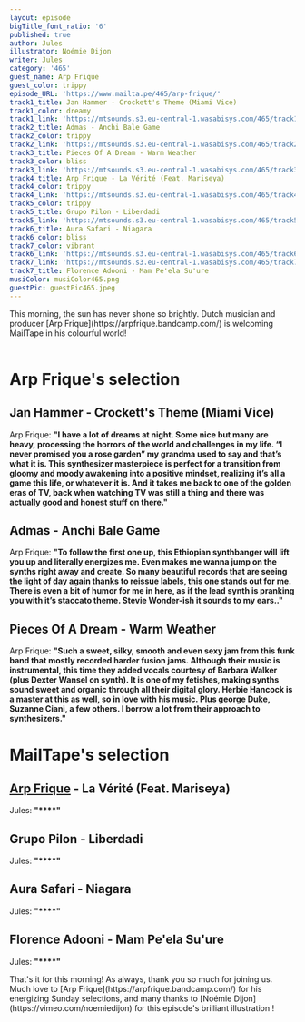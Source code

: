 ```yaml
---
layout: episode
bigTitle_font_ratio: '6'
published: true
author: Jules
illustrator: Noémie Dijon
writer: Jules
category: '465'
guest_name: Arp Frique
guest_color: trippy
episode_URL: 'https://www.mailta.pe/465/arp-frique/'
track1_title: Jan Hammer - Crockett's Theme (Miami Vice)
track1_color: dreamy
track1_link: 'https://mtsounds.s3.eu-central-1.wasabisys.com/465/track1.mp3'
track2_title: Admas - Anchi Bale Game
track2_color: trippy
track2_link: 'https://mtsounds.s3.eu-central-1.wasabisys.com/465/track2.mp3'
track3_title: Pieces Of A Dream - Warm Weather
track3_color: bliss
track3_link: 'https://mtsounds.s3.eu-central-1.wasabisys.com/465/track3.mp3'
track4_title: Arp Frique - La Vérité (Feat. Mariseya)
track4_color: trippy
track4_link: 'https://mtsounds.s3.eu-central-1.wasabisys.com/465/track4.mp3'
track5_color: trippy
track5_title: Grupo Pilon - Liberdadi
track5_link: 'https://mtsounds.s3.eu-central-1.wasabisys.com/465/track5.mp3'
track6_title: Aura Safari - Niagara
track6_color: bliss
track7_color: vibrant
track6_link: 'https://mtsounds.s3.eu-central-1.wasabisys.com/465/track6.mp3'
track7_link: 'https://mtsounds.s3.eu-central-1.wasabisys.com/465/track7.mp3'
track7_title: Florence Adooni - Mam Pe'ela Su'ure
musiColor: musiColor465.png
guestPic: guestPic465.jpeg
---
```

<p id="introduction"> This morning, the sun has never shone so brightly. Dutch musician and producer [Arp Frique](https://arpfrique.bandcamp.com/) is welcoming MailTape in his colourful world! 
<br><br>

</p>


# Arp Frique's selection

## Jan Hammer - Crockett's Theme (Miami Vice)
Arp Frique: **"**I have a lot of dreams at night. Some nice but many are heavy, processing the horrors of the world and challenges in my life. “I never promised you a rose garden” my grandma used to say and that’s what it is. This synthesizer masterpiece is perfect for a transition from gloomy and moody awakening into a positive mindset, realizing it’s all a game this life, or whatever it is. And it takes me back to one of the golden eras of TV, back when watching TV was still a thing and there was actually good and honest stuff on there.**"**

## Admas - Anchi Bale Game
Arp Frique: **"**To follow the first one up, this Ethiopian synthbanger will lift you up and literally energizes me. Even makes me wanna jump on the synths right away and create. So many beautiful records that are seeing the light of day again thanks to reissue labels, this one stands out for me. There is even a bit of humor for me in here, as if the lead synth is pranking you with it’s staccato theme. Stevie Wonder-ish it sounds to my ears..**"**

## Pieces Of A Dream - Warm Weather
Arp Frique: **"**Such a sweet, silky, smooth and even sexy jam from this funk band that mostly recorded harder fusion jams. Although their music is instrumental, this time they added vocals courtesy of Barbara Walker (plus Dexter Wansel on synth). It is one of my fetishes, making synths sound sweet and organic through all their digital glory. Herbie Hancock is a master at this as well, so in love with his music. Plus george Duke, Suzanne Ciani, a few others. I borrow a lot from their approach to synthesizers.**"**


# MailTape's selection

## [Arp Frique](https://arpfrique.bandcamp.com/) - La Vérité (Feat. Mariseya)
Jules: **"****"**

## Grupo Pilon - Liberdadi
Jules: **"****"**

## Aura Safari - Niagara
Jules: **"****"**

## Florence Adooni - Mam Pe'ela Su'ure
Jules: **"****"**


<p id="outroduction">That's it for this morning! As always, thank you so much for joining us. Much love to [Arp Frique](https://arpfrique.bandcamp.com/) for his energizing Sunday selections, and many thanks to [Noémie Dijon](https://vimeo.com/noemiedijon) for this episode's brilliant illustration !</p>
